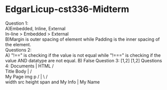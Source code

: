 # EdgarLicup-cst336-Midterm  
Question 1:  
A)Embedded, Inline, External  
  In-line > Embedded > External  
B)Margin is outer spacing of element while Padding is the inner spacing of the element.  
Questions 2:  
A) "!==" is checking if the value is not equal while "!===" is checking if the value AND datatype are not equal.
B) False
Question 3:
[1,2]
[1,2]
Questions 4:
                 Documents
                     |
                    HTML
               /             \
        Title              Body
          |            /          \
       My Page     img              p
                  /  |  \         /    \
             width  src height  span    and My Info
                                  |
                                My Name

